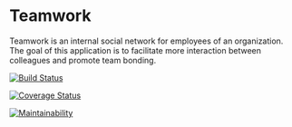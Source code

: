 # Teamwork      

Teamwork is an internal social network for employees of an organization. The goal of this application is to facilitate more interaction between colleagues and promote team bonding.

[![Build Status](https://travis-ci.org/John-Akins/teamwork-backend.svg?branch=develop)](https://travis-ci.org/John-Akins/teamwork-backend)

[![Coverage Status](https://coveralls.io/repos/github/John-Akins/teamwork-backend/badge.svg?refresh-NOV-20)](https://coveralls.io/github/John-Akins/teamwork-backend)

[![Maintainability](https://api.codeclimate.com/v1/badges/505b7032c8262f9afbde/maintainability)](https://codeclimate.com/github/John-Akins/teamwork-backend/maintainability)
